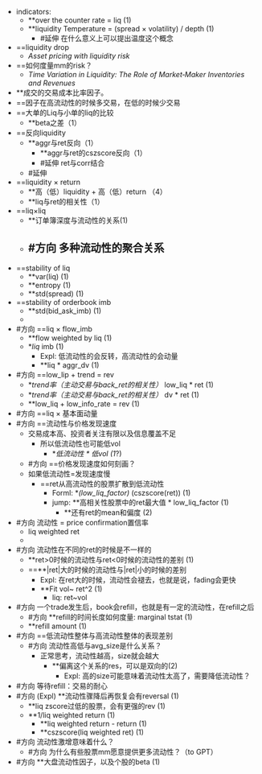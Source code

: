 - indicators:
	- **over the counter rate = liq (1)
	- **liquidity Temperature = (spread × volatility) / depth (1)
		- #延伸 在什么意义上可以提出温度这个概念
- ==liquidity drop 
	- *Asset pricing with liquidity risk*
- ==如何度量mm的risk？
	- *Time Variation in Liquidity: The Role of Market‐Maker Inventories and Revenues*
- **成交的交易成本比率因子。
- ==因子在高流动性的时候多交易，在低的时候少交易
- ==大单的Liq与小单的liq的比较
	- **beta之差（1）
- ==反向liquidity
	- **aggr与ret反向（1）
		- **aggr与ret的cszscore反向（1）
		- #延伸 ret与corr结合
	- #延伸 
- ==liquidity × return
	- **高（低）liquidity + 高（低）return （4）
	- **liq与ret的相关性（1）
- ==liq×liq
	- **订单簿深度与流动性的关系(1)
	- #方向 多种流动性的聚合关系
		- 
- ==stability of liq
	- **var(liq) (1)
	- **entropy (1)
	- **std(spread) (1)
- ==stability of orderbook imb
	- **std(bid_ask_imb) (1)
	- 
- #方向 ==liq × flow_imb
	- **flow weighted by liq (1)
	- **liq* imb (1)
		- Expl: 低流动性的会反转，高流动性的会动量
		- **liq * aggr_dv (1)
- #方向 ==low_lip + trend = rev
	- **trend率（主动交易与back_ret的相关性）* low_liq * ret (1)
	- **trend率（主动交易与back_ret的相关性）* dv * ret (1)
	- **low_liq + low_info_rate = rev (1)
- #方向 ==liq × 基本面动量
- #方向 ==流动性与价格发现速度
	- 交易成本高、投资者关注有限以及信息覆盖不足
		- 所以低流动性也可能低vol
			- **低流动性 * 低vol (1*?)
	- #方向 ==价格发现速度如何刻画？
	- 如果低流动性=发现速度慢
		- ==ret从高流动性的股票扩散到低流动性
			- Forml: **(low_liq_factor)* (cszscore(ret)) (1)
			- jump: **高相关性股票中的ret最大值 * low_liq_factor (1)
				- **还有ret的mean和偏度 (2)
- #方向 流动性 = price confirmation置信率
	- liq weighted ret
	- 
- #方向 流动性在不同的ret的时候是不一样的
	- **ret>0时候的流动性与ret<0时候的流动性的差别 (1)
	- ==**|ret|大的时候的流动性与|ret|小的时候的差别 
		- Expl: 在ret大的时候，流动性会褪去，也就是说，fading会更快
		- **Fit vol~ ret^2 (1)
			- liq: ret~vol
- #方向 一个trade发生后，book会refill，也就是有一定的流动性，在refill之后
	- #方向 **refill的时间长度如何度量: marginal tstat (1)
	- **refill amount (1)
- #方向 ==低流动性整体与高流动性整体的表现差别
	- #方向 流动性高低与avg_size是什么关系？
		- 正常思考，流动性越高，size就会越大
			- **偏离这个关系的res，可以是双向的(2)
				- Expl: 高的size可能意味着流动性太高了，需要降低流动性？
- #方向 等待refill：交易的耐心
- #方向 (Expl) **流动性骤降后再恢复会有reversal (1)
	- **liq zscore过低的股票，会有更强的rev (1)
	- **1/liq weighted return (1)
		- **liq weighted return - return (1)
		- **cszscore(liq weighted ret) (1)
- #方向 流动性激增意味着什么？
	- #方向 为什么有些股票mm愿意提供更多流动性？（to GPT）
- #方向 **大盘流动性因子，以及个股的beta (1)